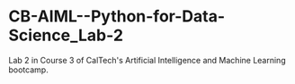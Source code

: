 # CB-AIML--Python-for-Data-Science_Lab-2
Lab 2 in Course 3 of CalTech's Artificial Intelligence and Machine Learning bootcamp. 
